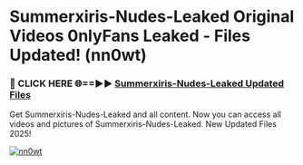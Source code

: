# Summerxiris-Nudes-Leaked Original Videos 0nlyFans Leaked - Files Updated! (nn0wt)

<h3>🔴 CLICK HERE 🌐==►► <a href="https://tinyurl.com/5h6xmrr3" rel="nofollow">Summerxiris-Nudes-Leaked Updated Files</a></h3>

Get Summerxiris-Nudes-Leaked and all content. Now you can access all videos and pictures of Summerxiris-Nudes-Leaked. New Updated Files 2025!

[![nn0wt](https://i.imgur.com/KVD873Z.gif)](https://tinyurl.com/5h6xmrr3)
